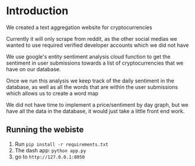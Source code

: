 # Introduction

We created a text aggregation website for cryptocurrencies

Currently it will only scrape from reddit, as the other social medias we wanted to use required verified developer accounts which we did not have

We use google's entity sentiment analysis cloud function to get the sentiment in user submissions towards a list of cryptocurrencies that we have on our database.

Once we run this analysis we keep track of the daily sentiment in the database, as well as all the words that are within the user submissions which allows us to create a word map

We did not have time to implement a price/sentiment by day graph, but we have all the data in the database, it would just take a little front end work.


## Running the webiste
1. Run `pip install -r requirements.txt`
2. The dash app:
`python app.py`
3. go to `http://127.0.0.1:8050`
